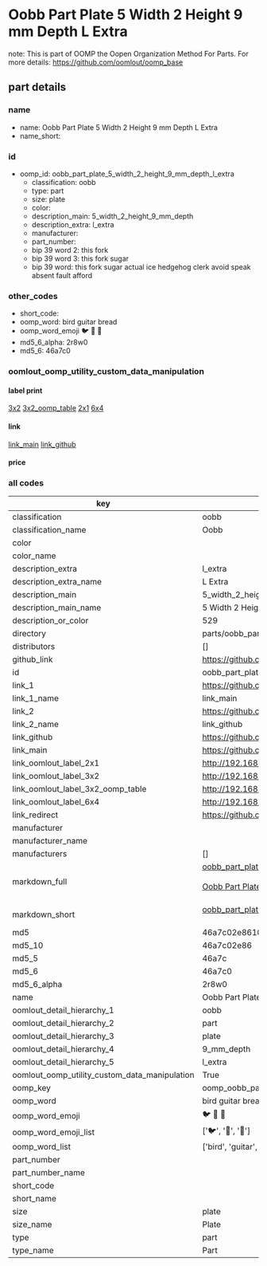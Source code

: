 # Oobb Part Plate 5 Width 2 Height 9 mm Depth L Extra  

note: This is part of OOMP the Oopen Organization Method For Parts. For more details: https://github.com/oomlout/oomp_base

##  part details
  







### name
* name: Oobb Part Plate 5 Width 2 Height 9 mm Depth L Extra
* name_short: 
### id
* oomp_id: oobb_part_plate_5_width_2_height_9_mm_depth_l_extra
  * classification: oobb
  * type: part
  * size: plate
  * color: 
  * description_main: 5_width_2_height_9_mm_depth
  * description_extra: l_extra
  * manufacturer: 
  * part_number: 
  * bip 39 word 2: this fork
  * bip 39 word 3: this fork sugar
  * bip 39 word: this fork sugar actual ice hedgehog clerk avoid speak absent fault afford

### other_codes
* short_code: 
* oomp_word: bird guitar bread
* oomp_word_emoji :bird: :guitar: :bread:
* md5_6_alpha: 2r8w0
* md5_6: 46a7c0






### oomlout_oomp_utility_custom_data_manipulation
#### label print
[3x2](http://192.168.1.245:1112/?label=oomp%202r8w0)
[3x2_oomp_table](http://192.168.1.108:1112/?label=oomp%202r8w0)
[2x1](http://192.168.1.242:1112/?label=oomp%202r8w0)
[6x4](http://192.168.1.55:1112/?label=oomp%202r8w0)    

#### link

[link_main](https://github.com/oomlout/oomlout_oomp_version_1_messy/tree/main/parts/oobb_part_plate_5_width_2_height_9_mm_depth_l_extra) [link_github](https://github.com/oomlout/oomlout_oomp_version_1_messy/tree/main/parts/oobb_part_plate_5_width_2_height_9_mm_depth_l_extra)                             

#### price







### all codes 
| key | value |  
| --- | --- |  
| classification | oobb |  
| classification_name | Oobb |  
| color |  |  
| color_name |  |  
| description_extra | l_extra |  
| description_extra_name | L Extra |  
| description_main | 5_width_2_height_9_mm_depth |  
| description_main_name | 5 Width 2 Height 9 mm Depth |  
| description_or_color | 529 |  
| directory | parts/oobb_part_plate_5_width_2_height_9_mm_depth_l_extra |  
| distributors | [] |  
| github_link | https://github.com/oomlout/oomlout_oomp_part_src/tree/main/parts/oobb_part_plate_5_width_2_height_9_mm_depth_l_extra |  
| id | oobb_part_plate_5_width_2_height_9_mm_depth_l_extra |  
| link_1 | https://github.com/oomlout/oomlout_oomp_version_1_messy/tree/main/parts/oobb_part_plate_5_width_2_height_9_mm_depth_l_extra |  
| link_1_name | link_main |  
| link_2 | https://github.com/oomlout/oomlout_oomp_version_1_messy/tree/main/parts/oobb_part_plate_5_width_2_height_9_mm_depth_l_extra |  
| link_2_name | link_github |  
| link_github | https://github.com/oomlout/oomlout_oomp_version_1_messy/tree/main/parts/oobb_part_plate_5_width_2_height_9_mm_depth_l_extra |  
| link_main | https://github.com/oomlout/oomlout_oomp_version_1_messy/tree/main/parts/oobb_part_plate_5_width_2_height_9_mm_depth_l_extra |  
| link_oomlout_label_2x1 | http://192.168.1.242:1112/?label=oomp%202r8w0 |  
| link_oomlout_label_3x2 | http://192.168.1.245:1112/?label=oomp%202r8w0 |  
| link_oomlout_label_3x2_oomp_table | http://192.168.1.108:1112/?label=oomp%202r8w0 |  
| link_oomlout_label_6x4 | http://192.168.1.55:1112/?label=oomp%202r8w0 |  
| link_redirect | https://github.com/oomlout/oomlout_oomp_version_1_messy/tree/main/parts/oobb_part_plate_5_width_2_height_9_mm_depth_l_extra |  
| manufacturer |  |  
| manufacturer_name |  |  
| manufacturers | [] |  
| markdown_full | [oobb_part_plate_5_width_2_height_9_mm_depth_l_extra](none)<br>[](none)<br>[Oobb Part Plate 5 Width 2 Height 9 Mm Depth L Extra](none)<br><br> |  
| markdown_short | [oobb_part_plate_5_width_2_height_9_mm_depth_l_extra](none)<br><br> |  
| md5 | 46a7c02e8610054daa38102fb196df06 |  
| md5_10 | 46a7c02e86 |  
| md5_5 | 46a7c |  
| md5_6 | 46a7c0 |  
| md5_6_alpha | 2r8w0 |  
| name | Oobb Part Plate 5 Width 2 Height 9 mm Depth L Extra |  
| oomlout_detail_hierarchy_1 | oobb |  
| oomlout_detail_hierarchy_2 | part |  
| oomlout_detail_hierarchy_3 | plate |  
| oomlout_detail_hierarchy_4 | 9_mm_depth |  
| oomlout_detail_hierarchy_5 | l_extra |  
| oomlout_oomp_utility_custom_data_manipulation | True |  
| oomp_key | oomp_oobb_part_plate_5_width_2_height_9_mm_depth_l_extra |  
| oomp_word | bird guitar bread |  
| oomp_word_emoji | :bird: :guitar: :bread: |  
| oomp_word_emoji_list | [':bird:', ':guitar:', ':bread:'] |  
| oomp_word_list | ['bird', 'guitar', 'bread'] |  
| part_number |  |  
| part_number_name |  |  
| short_code |  |  
| short_name |  |  
| size | plate |  
| size_name | Plate |  
| type | part |  
| type_name | Part |  
